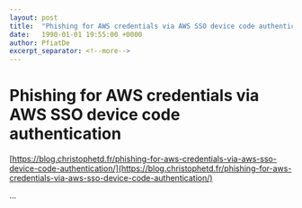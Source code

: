 ```yaml
---
layout: post
title:  "Phishing for AWS credentials via AWS SSO device code authentication"
date:   1990-01-01 19:55:00 +0000
author: PfiatDe
excerpt_separator: <!--more-->
---
```


# Phishing for AWS credentials via AWS SSO device code authentication
[https://blog.christophetd.fr/phishing-for-aws-credentials-via-aws-sso-device-code-authentication/](https://blog.christophetd.fr/phishing-for-aws-credentials-via-aws-sso-device-code-authentication/)

...
<!--more-->
